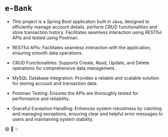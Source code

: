 # `e-Bank`

- This project is a Spring Boot application built in Java, designed to efficiently manage account details, perform CRUD functionalities and store transaction history. Facilitates seamless interaction using RESTful APIs and tested using Postman.

- RESTful APIs: Facilitates seamless interaction with the application, ensuring smooth data operations.

- CRUD Functionalities: Supports Create, Read, Update, and Delete operations for comprehensive data management.

- MySQL Database Integration: Provides a reliable and scalable solution for storing account and transaction data.

- Postman Testing: Ensures the APIs are thoroughly tested for performance and reliability.

- Graceful Exception Handling: Enhances system robustness by catching and managing exceptions, ensuring clear and helpful error messages to users and maintaining system stability.

:smile: :rocket: :sparkles:
